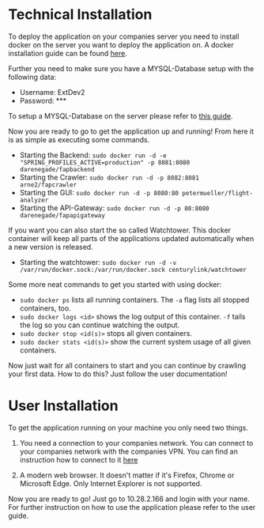# Technical Installation

To deploy the application on your companies server you need to install docker on the server you want to deploy the application on. A docker installation guide can be found
[here](https://docs.docker.com/linux/).

Further you need to make sure you have a MYSQL-Database setup with the following data:
* Username: ExtDev2
* Password: ***

To setup a MYSQL-Database on the server please refer to [this guide](http://dev.mysql.com/doc/refman/5.7/en/linux-installation.html).

Now you are ready to go to get the application up and running! From here it is as simple as executing some commands.

* Starting the Backend:
`sudo docker run -d -e "SPRING_PROFILES_ACTIVE=production" -p 8081:8080 darenegade/fapbackend `
* Starting the Crawler:
`sudo docker run -d -p 8082:8081 arne2/fapcrawler`
* Starting the GUI:
`sudo docker run -d -p 8080:80 petermueller/flight-analyzer`
* Starting the API-Gateway:
`sudo docker run -d -p 80:8080 darenegade/fapapigateway `

If you want you can also start the so called Watchtower. This docker container will keep all parts of the applications updated automatically when a new version is released.

* Starting the watchtower:
`sudo docker run -d -v /var/run/docker.sock:/var/run/docker.sock centurylink/watchtower`

Some more neat commands to get you started with using docker:

* `sudo docker ps` lists all running containers. The `-a` flag lists all stopped containers, too.
* `sudo docker logs <id>` shows the log output of this container. `-f` tails the log so you can continue watching the output.
* `sudo docker stop <id(s)>` stops all given containers.
* `sudo docker stats <id(s)>` show the current system usage of all given containers.

Now just wait for all containers to start and you can continue by crawling your first data. How to do this? Just follow the user documentation!

# User Installation

To get the application running on your machine you only need two things.

1. You need a connection to your companies network. You can connect to your companies network with the companies VPN.
You can find an instruction how to connect to it [here](https://www.lrz.de/services/netz/mobil/vpn_en/)

2. A modern web browser. It doesn't matter if it's Firefox, Chrome or Microsoft Edge. Only Internet Explorer is not supported.

Now you are ready to go! Just go to 10.28.2.166 and login with your name. For further instruction on how to use the application please refer to the user guide.
